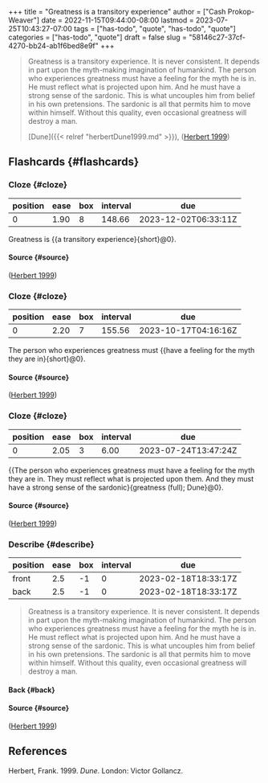 +++
title = "Greatness is a transitory experience"
author = ["Cash Prokop-Weaver"]
date = 2022-11-15T09:44:00-08:00
lastmod = 2023-07-25T10:43:27-07:00
tags = ["has-todo", "quote", "has-todo", "quote"]
categories = ["has-todo", "quote"]
draft = false
slug = "58146c27-37cf-4270-bb24-ab1f6bed8e9f"
+++

> Greatness is a transitory experience. It is never consistent. It depends in part upon the myth-making imagination of humankind. The person who experiences greatness must have a feeling for the myth he is in. He must reflect what is projected upon him. And he must have a strong sense of the sardonic. This is what uncouples him from belief in his own pretensions. The sardonic is all that permits him to move within himself. Without this quality, even occasional greatness will destroy a man.
>
> [Dune]({{< relref "herbertDune1999.md" >}}), (<a href="#citeproc_bib_item_1">Herbert 1999</a>)


## Flashcards {#flashcards}


### Cloze {#cloze}

| position | ease | box | interval | due                  |
|----------|------|-----|----------|----------------------|
| 0        | 1.90 | 8   | 148.66   | 2023-12-02T06:33:11Z |

Greatness is {{a transitory experience}{short}@0}.


#### Source {#source}

(<a href="#citeproc_bib_item_1">Herbert 1999</a>)


### Cloze {#cloze}

| position | ease | box | interval | due                  |
|----------|------|-----|----------|----------------------|
| 0        | 2.20 | 7   | 155.56   | 2023-10-17T04:16:16Z |

The person who experiences greatness must {{have a feeling for the myth they are in}{short}@0}.


#### Source {#source}

(<a href="#citeproc_bib_item_1">Herbert 1999</a>)


### Cloze {#cloze}

| position | ease | box | interval | due                  |
|----------|------|-----|----------|----------------------|
| 0        | 2.05 | 3   | 6.00     | 2023-07-24T13:47:24Z |

{{The person who experiences greatness must have a feeling for the myth they are in. They must reflect what is projected upon them. And they must have a strong sense of the sardonic}{greatness (full); Dune}@0}.


#### Source {#source}

(<a href="#citeproc_bib_item_1">Herbert 1999</a>)


### Describe {#describe}

| position | ease | box | interval | due                  |
|----------|------|-----|----------|----------------------|
| front    | 2.5  | -1  | 0        | 2023-02-18T18:33:17Z |
| back     | 2.5  | -1  | 0        | 2023-02-18T18:33:17Z |

> Greatness is a transitory experience. It is never consistent. It depends in part upon the myth-making imagination of humankind. The person who experiences greatness must have a feeling for the myth he is in. He must reflect what is projected upon him. And he must have a strong sense of the sardonic. This is what uncouples him from belief in his own pretensions. The sardonic is all that permits him to move within himself. Without this quality, even occasional greatness will destroy a man.


#### Back {#back}


#### Source {#source}

(<a href="#citeproc_bib_item_1">Herbert 1999</a>)

## References

<style>.csl-entry{text-indent: -1.5em; margin-left: 1.5em;}</style><div class="csl-bib-body">
  <div class="csl-entry"><a id="citeproc_bib_item_1"></a>Herbert, Frank. 1999. <i>Dune</i>. London: Victor Gollancz.</div>
</div>
